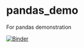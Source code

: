 # pandas_demo
For pandas demonstration

[![Binder](https://mybinder.org/badge_logo.svg)](https://mybinder.org/v2/gh/jscheah/pandas_demo/main)